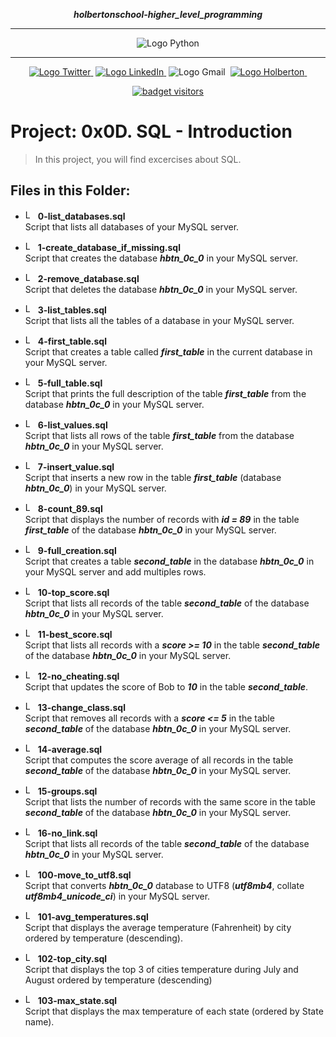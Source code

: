 <div align=center>

***holbertonschool-higher_level_programming***
<hr />
 <img src="https://www.python.org/static/community_logos/python-logo-generic.svg" alt="Logo Python" style="max-width:80%;">
 <hr />
<a href="https://twitter.com/Jepez90"><img src="https://img.shields.io/twitter/url?label=%40Jepez90&style=social&url=https%3A%2F%2Ftwitter.com%2FJepez90" alt="Logo Twitter">&nbsp;</a>
<a href="https://www.linkedin.com/in/jepez90/"><img src="https://img.shields.io/badge/jepez90-%230077B5.svg?&logo=linkedin&logoColor=white" alt="Logo LinkedIn">&nbsp;</a>
<img src="https://img.shields.io/badge/jepez90-white?style=flat&logo=gmail" alt="Logo Gmail">&nbsp;
<a href="https://twitter.com/HolbertonCOL"><img src="https://img.shields.io/badge/Holberton_School-red" alt="Logo Holberton">&nbsp;</a>

<a href="https://github.com/jepez90"><img src="https://visitor-badge.glitch.me/badge?page_id=jepez90.HigherLevelProgram.0x0D&" alt="badget visitors"></a>
</div>

# Project: 0x0D. SQL - Introduction

> In this project, you will find excercises about SQL.


## Files in this Folder:


* <img src="https://raw.githubusercontent.com/jepez90/jepez90.github.io/master/img/Readme_media/logo_code_file.svg" alt="Logo Code" height="16"> **0-list_databases.sql**<br />
Script that lists all databases of your MySQL server.

* <img src="https://raw.githubusercontent.com/jepez90/jepez90.github.io/master/img/Readme_media/logo_code_file.svg" alt="Logo Code" height="16"> **1-create_database_if_missing.sql**<br />
Script that creates the database ***hbtn_0c_0*** in your MySQL server.

* <img src="https://raw.githubusercontent.com/jepez90/jepez90.github.io/master/img/Readme_media/logo_code_file.svg" alt="Logo Code" height="16"> **2-remove_database.sql**<br />
Script that deletes the database ***hbtn_0c_0*** in your MySQL server.

* <img src="https://raw.githubusercontent.com/jepez90/jepez90.github.io/master/img/Readme_media/logo_code_file.svg" alt="Logo Code" height="16"> **3-list_tables.sql**<br />
Script that lists all the tables of a database in your MySQL server.

* <img src="https://raw.githubusercontent.com/jepez90/jepez90.github.io/master/img/Readme_media/logo_code_file.svg" alt="Logo Code" height="16"> **4-first_table.sql**<br />
Script that creates a table called ***first_table*** in the current database in your MySQL server.

* <img src="https://raw.githubusercontent.com/jepez90/jepez90.github.io/master/img/Readme_media/logo_code_file.svg" alt="Logo Code" height="16"> **5-full_table.sql**<br />
Script that prints the full description of the table ***first_table*** from the database ***hbtn_0c_0*** in your MySQL server.

* <img src="https://raw.githubusercontent.com/jepez90/jepez90.github.io/master/img/Readme_media/logo_code_file.svg" alt="Logo Code" height="16"> **6-list_values.sql**<br />
Script that lists all rows of the table ***first_table*** from the database ***hbtn_0c_0*** in your MySQL server.

* <img src="https://raw.githubusercontent.com/jepez90/jepez90.github.io/master/img/Readme_media/logo_code_file.svg" alt="Logo Code" height="16"> **7-insert_value.sql**<br />
Script that inserts a new row in the table ***first_table*** (database ***hbtn_0c_0***) in your MySQL server.

* <img src="https://raw.githubusercontent.com/jepez90/jepez90.github.io/master/img/Readme_media/logo_code_file.svg" alt="Logo Code" height="16"> **8-count_89.sql**<br />
Script that displays the number of records with ***id = 89*** in the table ***first_table*** of the database ***hbtn_0c_0*** in your MySQL server.

* <img src="https://raw.githubusercontent.com/jepez90/jepez90.github.io/master/img/Readme_media/logo_code_file.svg" alt="Logo Code" height="16"> **9-full_creation.sql**<br />
Script that creates a table ***second_table*** in the database ***hbtn_0c_0*** in your MySQL server and add multiples rows.

* <img src="https://raw.githubusercontent.com/jepez90/jepez90.github.io/master/img/Readme_media/logo_code_file.svg" alt="Logo Code" height="16"> **10-top_score.sql**<br />
Script that lists all records of the table ***second_table*** of the database ***hbtn_0c_0*** in your MySQL server.

* <img src="https://raw.githubusercontent.com/jepez90/jepez90.github.io/master/img/Readme_media/logo_code_file.svg" alt="Logo Code" height="16"> **11-best_score.sql**<br />
Script that lists all records with a ***score &gt;= 10*** in the table ***second_table*** of the database ***hbtn_0c_0*** in your MySQL server.

* <img src="https://raw.githubusercontent.com/jepez90/jepez90.github.io/master/img/Readme_media/logo_code_file.svg" alt="Logo Code" height="16"> **12-no_cheating.sql**<br />
Script that updates the score of Bob to ***10*** in the table ***second_table***.

* <img src="https://raw.githubusercontent.com/jepez90/jepez90.github.io/master/img/Readme_media/logo_code_file.svg" alt="Logo Code" height="16"> **13-change_class.sql**<br />
Script that removes all records with a ***score &lt;= 5*** in the table ***second_table*** of the database ***hbtn_0c_0*** in your MySQL server.

* <img src="https://raw.githubusercontent.com/jepez90/jepez90.github.io/master/img/Readme_media/logo_code_file.svg" alt="Logo Code" height="16"> **14-average.sql**<br />
Script that computes the score average of all records in the table ***second_table*** of the database ***hbtn_0c_0*** in your MySQL server.

* <img src="https://raw.githubusercontent.com/jepez90/jepez90.github.io/master/img/Readme_media/logo_code_file.svg" alt="Logo Code" height="16"> **15-groups.sql**<br />
Script that lists the number of records with the same score in the table ***second_table*** of the database ***hbtn_0c_0*** in your MySQL server.

* <img src="https://raw.githubusercontent.com/jepez90/jepez90.github.io/master/img/Readme_media/logo_code_file.svg" alt="Logo Code" height="16"> **16-no_link.sql**<br />
Script that lists all records of the table ***second_table*** of the database ***hbtn_0c_0*** in your MySQL server.

* <img src="https://raw.githubusercontent.com/jepez90/jepez90.github.io/master/img/Readme_media/logo_code_file.svg" alt="Logo Code" height="16"> **100-move_to_utf8.sql**<br />
Script that converts ***hbtn_0c_0*** database to UTF8 (***utf8mb4***, collate ***utf8mb4_unicode_ci***) in your MySQL server.

* <img src="https://raw.githubusercontent.com/jepez90/jepez90.github.io/master/img/Readme_media/logo_code_file.svg" alt="Logo Code" height="16"> **101-avg_temperatures.sql**<br />
Script that displays the average temperature (Fahrenheit) by city ordered by temperature (descending).

* <img src="https://raw.githubusercontent.com/jepez90/jepez90.github.io/master/img/Readme_media/logo_code_file.svg" alt="Logo Code" height="16"> **102-top_city.sql**<br />
Script that displays the top 3 of cities temperature during July and August ordered by temperature (descending)

* <img src="https://raw.githubusercontent.com/jepez90/jepez90.github.io/master/img/Readme_media/logo_code_file.svg" alt="Logo Code" height="16"> **103-max_state.sql**<br />
Script that displays the max temperature of each state (ordered by State name).
